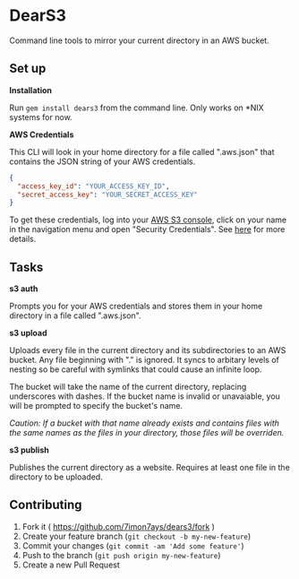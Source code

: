 # DearS3

Command line tools to mirror your current directory in an AWS bucket.

## Set up

**Installation**

Run `gem install dears3` from the command line. Only works on *NIX systems for
now.

**AWS Credentials**

This CLI will look in your home directory for a file called ".aws.json"
that contains the JSON string of your AWS credentials.

```json
{
  "access_key_id": "YOUR_ACCESS_KEY_ID",
  "secret_access_key": "YOUR_SECRET_ACCESS_KEY"
}
```

To get these credentials, log into your [AWS S3 console][s3 console], click on your name in
the navigation menu and open "Security Credentials". See [here][credentials docs] for more details.

[s3 console]: https://console.aws.amazon.com/s3
[credentials docs]: http://docs.aws.amazon.com/general/latest/gr/aws-security-credentials.html

## Tasks

**s3 auth**

Prompts you for your AWS credentials and stores them in your home
directory in a file called ".aws.json".

**s3 upload**

Uploads every file in the current directory and its subdirectories to an AWS
bucket. Any file beginning with "." is ignored. It syncs to arbitary levels of
nesting so be careful with symlinks that could cause an infinite loop.

The bucket will take the name of the current directory, replacing underscores
with dashes. If the bucket name is invalid or unavaiable, you will be prompted
to specify the bucket's name.

*Caution: If a bucket with that name already exists and contains files with the
same names as the files in your directory, those files will be overriden.*

**s3 publish**

Publishes the current directory as a website. Requires at least one file in the
directory to be uploaded.

## Contributing

1. Fork it ( https://github.com/7imon7ays/dears3/fork )
2. Create your feature branch (`git checkout -b my-new-feature`)
3. Commit your changes (`git commit -am 'Add some feature'`)
4. Push to the branch (`git push origin my-new-feature`)
5. Create a new Pull Request

